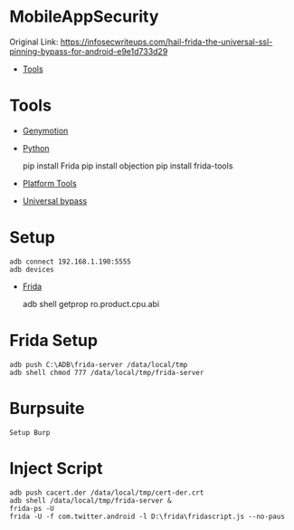 # MobileAppSecurity

Original Link: https://infosecwriteups.com/hail-frida-the-universal-ssl-pinning-bypass-for-android-e9e1d733d29

* [Tools](#tools)



<h1 id="tools">Tools</h1>

* [Genymotion](https://www.genymotion.com/fun-zone/)

* [Python]()

	pip install Frida
	pip install objection
	pip install frida-tools

* [Platform Tools]()

* [Universal bypass](./fridascript.js)

<h1 id="setup">Setup</h1>

	adb connect 192.168.1.190:5555
	adb devices

* [Frida](https://github.com/frida/frida/releases/)

	adb shell getprop ro.product.cpu.abi

<h1 id="frida">Frida Setup</h1>

	adb push C:\ADB\frida-server /data/local/tmp
	adb shell chmod 777 /data/local/tmp/frida-server

<h1 id="burp">Burpsuite</h1>

	Setup Burp
	
<h1 id="inject">Inject Script</h1>

	adb push cacert.der /data/local/tmp/cert-der.crt
	adb shell /data/local/tmp/frida-server &
	frida-ps -U
	frida -U -f com.twitter.android -l D:\frida\fridascript.js --no-paus
